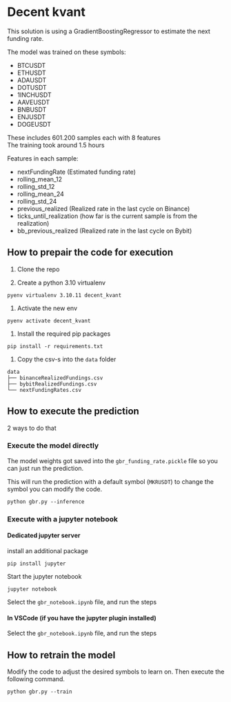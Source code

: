 Decent kvant
=====

This solution is using a GradientBoostingRegressor to estimate the next funding rate.

The model was trained on these symbols:
- BTCUSDT
- ETHUSDT
- ADAUSDT
- DOTUSDT
- 1INCHUSDT
- AAVEUSDT
- BNBUSDT
- ENJUSDT
- DOGEUSDT

These includes 601.200 samples each with 8 features\
The training took around 1.5 hours

Features in each sample:
- nextFundingRate (Estimated funding rate)
- rolling_mean_12
- rolling_std_12
- rolling_mean_24
- rolling_std_24
- previous_realized (Realized rate in the last cycle on Binance)
- ticks_until_realization (how far is the current sample is from the realization)
- bb_previous_realized (Realized rate in the last cycle on Bybit)

How to prepair the code for execution
--------
1. Clone the repo

2. Create a python 3.10 virtualenv
```
pyenv virtualenv 3.10.11 decent_kvant
```

1. Activate the new env
```
pyenv activate decent_kvant
```

1. Install the required pip packages
```
pip install -r requirements.txt
```

1. Copy the csv-s into the `data` folder
```
data
├── binanceRealizedFundings.csv
├── bybitRealizedFundings.csv
└── nextFundingRates.csv
``` 

How to execute the prediction
---------

2 ways to do that

### Execute the model directly

The model weights got saved into the `gbr_funding_rate.pickle` file so you can just run the prediction.

This will run the prediction with a default symbol (`MKRUSDT`) to change the symbol you can modify the code.
```
python gbr.py --inference
```

### Execute with a jupyter notebook

#### Dedicated jupyter server
install an additional package
```
pip install jupyter
```

Start the jupyter notebook
```
jupyter notebook
```

Select the `gbr_notebook.ipynb` file, and run the steps

#### In VSCode (if you have the jupyter plugin installed)
Select the `gbr_notebook.ipynb` file, and run the steps

How to retrain the model
---------
Modify the code to adjust the desired symbols to learn on.
Then execute the following command. 
```
python gbr.py --train
```

